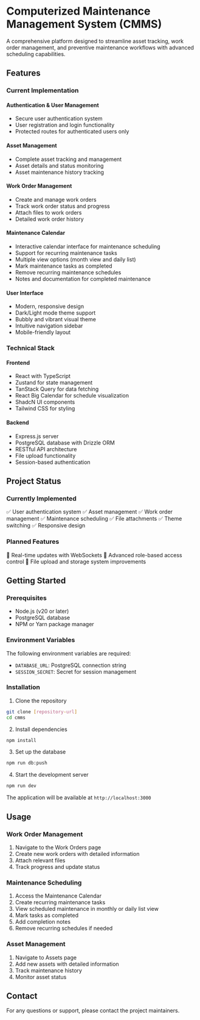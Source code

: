 # Computerized Maintenance Management System (CMMS)

A comprehensive platform designed to streamline asset tracking, work order management, and preventive maintenance workflows with advanced scheduling capabilities.

## Features

### Current Implementation

#### Authentication & User Management
- Secure user authentication system
- User registration and login functionality
- Protected routes for authenticated users only

#### Asset Management
- Complete asset tracking and management
- Asset details and status monitoring
- Asset maintenance history tracking

#### Work Order Management
- Create and manage work orders
- Track work order status and progress
- Attach files to work orders
- Detailed work order history

#### Maintenance Calendar
- Interactive calendar interface for maintenance scheduling
- Support for recurring maintenance tasks
- Multiple view options (month view and daily list)
- Mark maintenance tasks as completed
- Remove recurring maintenance schedules
- Notes and documentation for completed maintenance

#### User Interface
- Modern, responsive design
- Dark/Light mode theme support
- Bubbly and vibrant visual theme
- Intuitive navigation sidebar
- Mobile-friendly layout

### Technical Stack

#### Frontend
- React with TypeScript
- Zustand for state management
- TanStack Query for data fetching
- React Big Calendar for schedule visualization
- ShadcN UI components
- Tailwind CSS for styling

#### Backend
- Express.js server
- PostgreSQL database with Drizzle ORM
- RESTful API architecture
- File upload functionality
- Session-based authentication

## Project Status

### Currently Implemented
✅ User authentication system
✅ Asset management
✅ Work order management
✅ Maintenance scheduling
✅ File attachments
✅ Theme switching
✅ Responsive design

### Planned Features
🔄 Real-time updates with WebSockets
🔄 Advanced role-based access control
🔄 File upload and storage system improvements

## Getting Started

### Prerequisites
- Node.js (v20 or later)
- PostgreSQL database
- NPM or Yarn package manager

### Environment Variables
The following environment variables are required:
- `DATABASE_URL`: PostgreSQL connection string
- `SESSION_SECRET`: Secret for session management

### Installation

1. Clone the repository
```bash
git clone [repository-url]
cd cmms
```

2. Install dependencies
```bash
npm install
```

3. Set up the database
```bash
npm run db:push
```

4. Start the development server
```bash
npm run dev
```

The application will be available at `http://localhost:3000`

## Usage

### Work Order Management
1. Navigate to the Work Orders page
2. Create new work orders with detailed information
3. Attach relevant files
4. Track progress and update status

### Maintenance Scheduling
1. Access the Maintenance Calendar
2. Create recurring maintenance tasks
3. View scheduled maintenance in monthly or daily list view
4. Mark tasks as completed
5. Add completion notes
6. Remove recurring schedules if needed

### Asset Management
1. Navigate to Assets page
2. Add new assets with detailed information
3. Track maintenance history
4. Monitor asset status

## Contact

For any questions or support, please contact the project maintainers.
